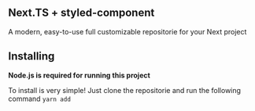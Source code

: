 ## Next.TS + styled-component 

A modern, easy-to-use full customizable repositorie for your Next project

## Installing

**Node.js is required for running this project**

To install is very simple! Just clone the repositorie and run the following command `yarn add`
